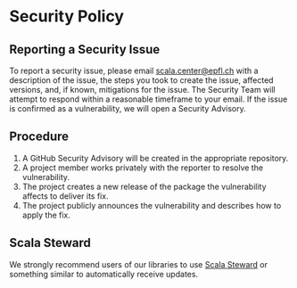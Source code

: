# Security Policy

## Reporting a Security Issue

To report a security issue, please email
[scala.center@epfl.ch](mailto:scala.center@epfl.ch) with a description of the
issue, the steps you took to create the issue, affected versions, and, if known,
mitigations for the issue. The Security Team will attempt to respond within a
reasonable timeframe to your email. If the issue is confirmed as a
vulnerability, we will open a Security Advisory.

## Procedure

1. A GitHub Security Advisory will be created in the appropriate repository.
2. A project member works privately with the reporter to resolve the vulnerability.
3. The project creates a new release of the package the vulnerability affects to deliver its fix.
4. The project publicly announces the vulnerability and describes how to apply the fix.

## Scala Steward

We strongly recommend users of our libraries to use [Scala
Steward](https://github.com/scala-steward-org/scala-steward) or something
similar to automatically receive updates.
